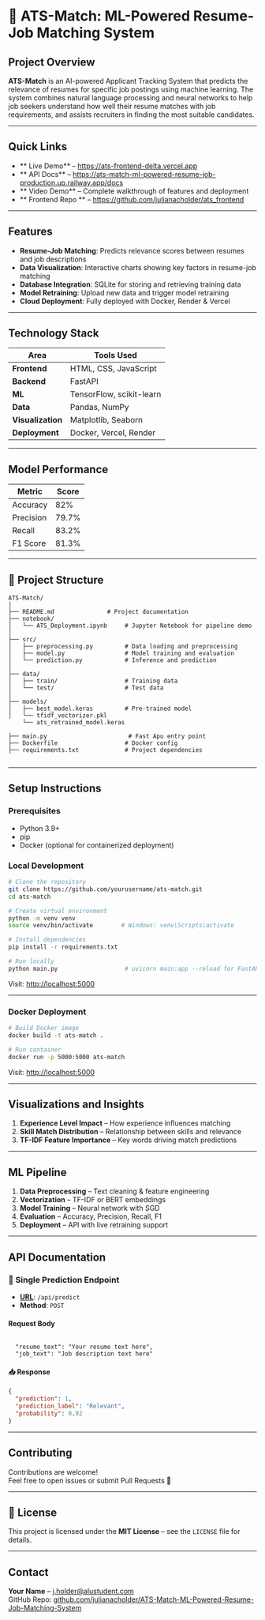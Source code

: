 # 🧠 ATS-Match: ML-Powered Resume-Job Matching System

##  Project Overview

**ATS-Match** is an AI-powered Applicant Tracking System that predicts the relevance of resumes for specific job postings using machine learning. The system combines natural language processing and neural networks to help job seekers understand how well their resume matches with job requirements, and assists recruiters in finding the most suitable candidates.

---

##  Quick Links

- ** Live Demo** – https://ats-frontend-delta.vercel.app 
- ** API Docs** – https://ats-match-ml-powered-resume-job-production.up.railway.app/docs 
- ** Video Demo** – Complete walkthrough of features and deployment
- ** Frontend Repo ** – https://github.com/julianacholder/ats_frontend

---

##  Features

-  **Resume-Job Matching**: Predicts relevance scores between resumes and job descriptions  
-  **Data Visualization**: Interactive charts showing key factors in resume-job matching  
-  **Database Integration**: SQLite for storing and retrieving training data  
-  **Model Retraining**: Upload new data and trigger model retraining  
-  **Cloud Deployment**: Fully deployed with Docker, Render & Vercel

---

##  Technology Stack

| Area            | Tools Used                          |
|-----------------|--------------------------------------|
| **Frontend**    | HTML, CSS, JavaScript               |
| **Backend**     | FastAPI                      |
| **ML**          | TensorFlow, scikit-learn            |
| **Data**        | Pandas, NumPy                       |
| **Visualization** | Matplotlib, Seaborn               |
| **Deployment**  | Docker, Vercel, Render              |

---

##  Model Performance

| Metric     | Score     |
|------------|-----------|
| Accuracy   | 82%     |
| Precision  | 79.7%     |
| Recall     | 83.2%     |
| F1 Score   | 81.3%     |

---

## 📁 Project Structure

```
ATS-Match/
│
├── README.md               # Project documentation
├── notebook/
│   └── ATS_Deployment.ipynb     # Jupyter Notebook for pipeline demo
│
├── src/
│   ├── preprocessing.py         # Data loading and preprocessing
│   ├── model.py                 # Model training and evaluation
│   └── prediction.py            # Inference and prediction
│
├── data/
│   ├── train/                   # Training data
│   └── test/                    # Test data
│
├── models/
│   ├── best_model.keras         # Pre-trained model
│   └── tfidf_vectorizer.pkl 
    └── ats_retrained_model.keras    

├── main.py                       # Fast Apu entry point
├── Dockerfile                   # Docker config
├── requirements.txt             # Project dependencies
              
```

---

##  Setup Instructions

###  Prerequisites

- Python 3.9+  
- pip  
- Docker (optional for containerized deployment)

###  Local Development

```bash
# Clone the repository
git clone https://github.com/yourusername/ats-match.git
cd ats-match

# Create virtual environment
python -m venv venv
source venv/bin/activate        # Windows: venv\Scripts\activate

# Install dependencies
pip install -r requirements.txt

# Run locally
python main.py                   # uvicorn main:app --reload for FastAPI
```

Visit: [http://localhost:5000](http://localhost:5000)

---

###  Docker Deployment

```bash
# Build Docker image
docker build -t ats-match .

# Run container
docker run -p 5000:5000 ats-match
```

Visit: [http://localhost:5000](http://localhost:5000)

---

##  Visualizations and Insights

1. **Experience Level Impact** – How experience influences matching  
2. **Skill Match Distribution** – Relationship between skills and relevance  
3. **TF-IDF Feature Importance** – Key words driving match predictions  

---

##  ML Pipeline

1. **Data Preprocessing** – Text cleaning & feature engineering  
2. **Vectorization** – TF-IDF or BERT embeddings  
3. **Model Training** – Neural network with SGD  
4. **Evaluation** – Accuracy, Precision, Recall, F1  
5. **Deployment** – API with live retraining support  

---

##  API Documentation

### 🔹 Single Prediction Endpoint

- **[URL](https://ats-api-bywt.onrender.com)**: `/api/predict`  
- **Method**: `POST`

####  Request Body

```Form-data

  "resume_text": "Your resume text here",
  "job_text": "Job description text here"

```

#### 📥 Response

```json
{
  "prediction": 1,
  "prediction_label": "Relevant",
  "probability": 0.92
}
```

---

##  Contributing

Contributions are welcome!  
Feel free to open issues or submit Pull Requests 🙌

---

## 📄 License

This project is licensed under the **MIT License** – see the `LICENSE` file for details.

---

##  Contact

**Your Name** – [j.holder@alustudent.com](j.holder@alustudent.com)  
GitHub Repo: [github.com/julianacholder/ATS-Match-ML-Powered-Resume-Job-Matching-System](https://github.com/julianacholder/ATS-Match-ML-Powered-Resume-Job-Matching-System)
